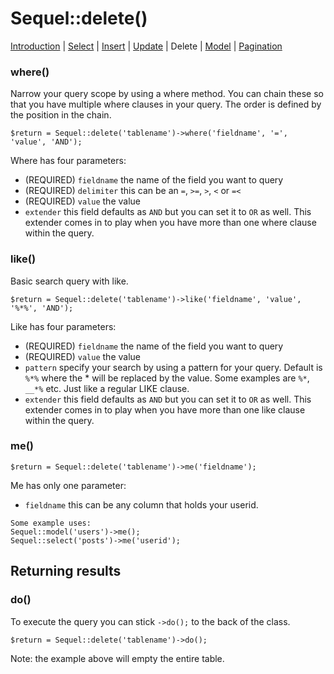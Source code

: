 # Sequel::delete()

[Introduction](Introduction.md) | [Select](Select.md) | [Insert](Insert.md) | [Update](Update.md) | Delete | [Model](Model.md) | [Pagination](Pagination.md)

### where()

Narrow your query scope by using a where method. You can chain these so that you have multiple where clauses in your query. The order is defined by the position in the chain.

```
$return = Sequel::delete('tablename')->where('fieldname', '=', 'value', 'AND');
```

Where has four parameters:
- (REQUIRED) `fieldname` the name of the field you want to query
- (REQUIRED) `delimiter` this can be an `=`, `>=`, `>`, `<` or `=<`
- (REQUIRED) `value` the value
- `extender` this field defaults as `AND` but you can set it to `OR` as well. This extender comes in to play when you have more than one where clause within the query. 

### like()

Basic search query with like.

```
$return = Sequel::delete('tablename')->like('fieldname', 'value', '%*%', 'AND');
```

Like has four parameters:
- (REQUIRED) `fieldname` the name of the field you want to query
- (REQUIRED) `value` the value
- `pattern` specify your search by using a pattern for your query. Default is `%*%` where the * will be replaced by the value. Some examples are `%*`, `__*%` etc. Just like a regular LIKE clause.
- `extender` this field defaults as `AND` but you can set it to `OR` as well. This extender comes in to play when you have more than one like clause within the query. 

### me()

```
$return = Sequel::delete('tablename')->me('fieldname');
```

Me has only one parameter:
- `fieldname` this can be any column that holds your userid.

```
Some example uses:
Sequel::model('users')->me();
Sequel::select('posts')->me('userid');
```


## Returning results

### do()

To execute the query you can stick `->do();` to the back of the class.

```
$return = Sequel::delete('tablename')->do();
```

Note: the example above will empty the entire table. 
